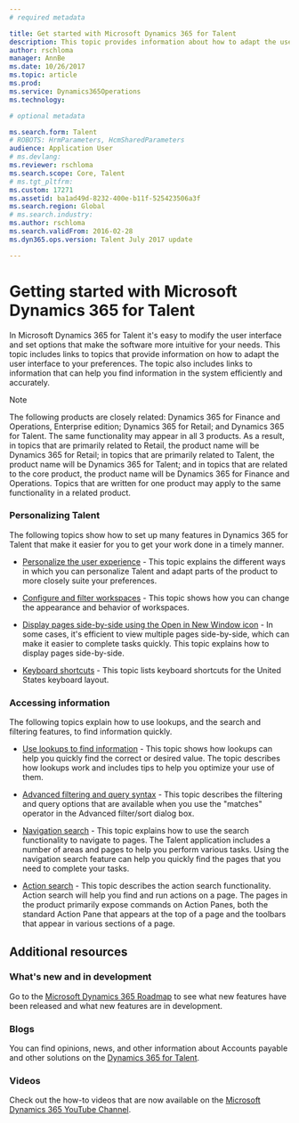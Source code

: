```yaml
---
# required metadata

title: Get started with Microsoft Dynamics 365 for Talent
description: This topic provides information about how to adapt the user interface to your preferences, as well as connect to the Help resources that are available within the product, and on the docs.microsoft.com site. 
author: rschloma
manager: AnnBe
ms.date: 10/26/2017
ms.topic: article
ms.prod: 
ms.service: Dynamics365Operations
ms.technology: 

# optional metadata

ms.search.form: Talent
# ROBOTS: HrmParameters, HcmSharedParameters
audience: Application User
# ms.devlang: 
ms.reviewer: rschloma
ms.search.scope: Core, Talent
# ms.tgt_pltfrm: 
ms.custom: 17271
ms.assetid: ba1ad49d-8232-400e-b11f-525423506a3f
ms.search.region: Global
# ms.search.industry: 
ms.author: rschloma
ms.search.validFrom: 2016-02-28
ms.dyn365.ops.version: Talent July 2017 update

---
```

# Getting started with Microsoft Dynamics 365 for Talent
In Microsoft Dynamics 365 for Talent it's easy to modify the user interface and set options that make the software more intuitive for your needs. This topic includes links to topics that provide information on how to adapt the user interface to your preferences. The topic also includes links to information that can help you find information in the system efficiently and accurately. 

> [!NOTE] 
> The following products are closely related: Dynamics 365 for Finance and Operations, Enterprise edition; Dynamics 365 for Retail; and Dynamics 365 for Talent. The same functionality may appear in all 3 products. As a result, in topics that are primarily related to Retail, the product name will be Dynamics 365 for Retail; in topics that are primarily related to Talent, the product name will be Dynamics 365 for Talent; and in topics that are related to the core product, the product name will be Dynamics 365 for Finance and Operations. Topics that are written for one product may apply to the same functionality in a related product.

### Personalizing Talent 
The following topics show how to set up many features in Dynamics 365 for Talent that make it easier for you to get your work done in a timely manner. 

-   [Personalize the user experience](../fin-and-ops/get-started/personalize-user-experience.md) - This topic explains the different ways in which you can personalize Talent and adapt parts of the product to more closely suite your preferences.

-   [Configure and filter workspaces](../fin-and-ops/get-started/configure-filter-workspaces.md) - This topic shows how you can change the appearance and behavior of workspaces.

-   [Display pages side-by-side using the Open in New Window icon](../fin-and-ops/get-started/display-pages-side-by-side.md) - In some cases, it's efficient to view multiple pages side-by-side, which can make it easier to complete tasks quickly. This topic explains how to display pages side-by-side. 

-   [Keyboard shortcuts](../fin-and-ops/get-started/shortcut-keys.md) - This topic lists keyboard shortcuts for the United States keyboard layout. 

### Accessing information
The following topics explain how to use lookups, and the search and filtering features, to find information quickly. 

-   [Use lookups to find information](../fin-and-ops/get-started/use-lookups-to-find-information.md) - This topic shows how lookups can help you quickly find the correct or desired value. The topic describes how lookups work and includes tips to help you optimize your use of them.

-   [Advanced filtering and query syntax](../fin-and-ops/get-started/advanced-filtering-query-options.md) - This topic describes the filtering and query options that are available when you use the "matches" operator in the Advanced filter/sort dialog box.

-   [Navigation search](../fin-and-ops/get-started/navigation-search.md) - This topic explains how to use the search functionality to navigate to pages. The Talent application includes a number of areas and pages to help you perform various tasks. Using the navigation search feature can help you quickly find the pages that you need to complete your tasks. 

-   [Action search](../fin-and-ops/get-started/action-search.md) - This topic describes the action search functionality. Action search will help you find and run actions on a page. The pages in the product primarily expose commands on Action Panes, both the standard Action Pane that appears at the top of a page and the toolbars that appear in various sections of a page.

## Additional resources

### What's new and in development
Go to the [Microsoft Dynamics 365 Roadmap](https://roadmap.dynamics.com/#application=c6ae025f-e42a-e711-810d-3863bb363e80) to see what new features have been released and what new features are in development.

### Blogs
You can find opinions, news, and other information about Accounts payable and other solutions on the [Dynamics 365 for Talent](https://community.dynamics.com/enterprise/b/dynamics365fortalent). 

### Videos
Check out the how-to videos that are now available on the [Microsoft Dynamics 365 YouTube Channel](https://www.youtube.com/channel/UCJGCg4rB3QSs8y_1FquelBQ).

